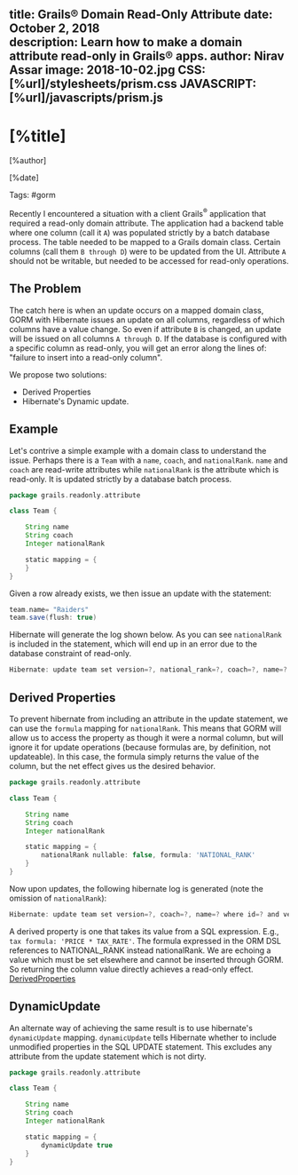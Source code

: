 title: Grails® Domain Read-Only Attribute
date: October 2, 2018  
description: Learn how to make a domain attribute read-only in Grails® apps.
author: Nirav Assar
image: 2018-10-02.jpg
CSS: [%url]/stylesheets/prism.css
JAVASCRIPT: [%url]/javascripts/prism.js
---

# [%title]

[%author]

[%date] 

Tags: #gorm

Recently I encountered a situation with a client Grails<sup>&reg;</sup> application that required a read-only domain attribute. The application had a backend table where one column (call it `A`) was populated strictly by a batch database process. The table needed to be mapped to a Grails domain class. Certain columns (call them `B through D`) were to be updated from the UI. Attribute `A` should not be writable, but needed to be accessed for read-only operations.

## The Problem

The catch here is when an update occurs on a mapped domain class, GORM with Hibernate issues an update on all columns, regardless of which columns have a value change. So even if attribute `B` is changed, an update will be issued on all columns `A through D`. If the database is configured with a specific column as read-only, you will get an error along the lines of: "failure to insert into a read-only column".

We propose two solutions:

*   Derived Properties
*   Hibernate's Dynamic update.

## Example

Let's contrive a simple example with a domain class to understand the issue. Perhaps there is a `Team` with a `name`, `coach`, and `nationalRank`. `name` and `coach` are read-write attributes while `nationalRank` is the attribute which is read-only. It is updated strictly by a database batch process.

```groovy
package grails.readonly.attribute

class Team {

    String name
    String coach
    Integer nationalRank

    static mapping = {
    }
}
```

Given a row already exists, we then issue an update with the statement:

```groovy
team.name= "Raiders"
team.save(flush: true)
```

Hibernate will generate the log shown below. As you can see `nationalRank` is included in the statement, which will end up in an error due to the database constraint of read-only.

```groovy
Hibernate: update team set version=?, national_rank=?, coach=?, name=? where id=? and version=?
```

## Derived Properties

To prevent hibernate from including an attribute in the update statement, we can use the `formula` mapping for `nationalRank`. This means that GORM will allow us to access the property as though it were a normal column, but will ignore it for update operations (because formulas are, by definition, not updateable). In this case, the formula simply returns the value of the column, but the net effect gives us the desired behavior.

```groovy
package grails.readonly.attribute

class Team {

    String name
    String coach
    Integer nationalRank

    static mapping = {
        nationalRank nullable: false, formula: 'NATIONAL_RANK'
    }
}
```

Now upon updates, the following hibernate log is generated (note the omission of `nationalRank`):

```groovy
Hibernate: update team set version=?, coach=?, name=? where id=? and version=?
```

A derived property is one that takes its value from a SQL expression. E.g., `tax formula: 'PRICE * TAX_RATE'`. The formula expressed in the ORM DSL references to NATIONAL_RANK instead nationalRank. We are echoing a value which must be set elsewhere and cannot be inserted through GORM. So returning the column value directly achieves a read-only effect. [DerivedProperties](https://gorm.grails.org/6.1.x/hibernate/manual/#derivedProperties)

## DynamicUpdate

An alternate way of achieving the same result is to use hibernate's `dynamicUpdate` mapping. `dynamicUpdate` tells Hibernate whether to include unmodified properties in the SQL UPDATE statement. This excludes any attribute from the update statement which is not dirty.

```groovy
package grails.readonly.attribute

class Team {

    String name
    String coach
    Integer nationalRank

    static mapping = {
        dynamicUpdate true
    }
}
```
